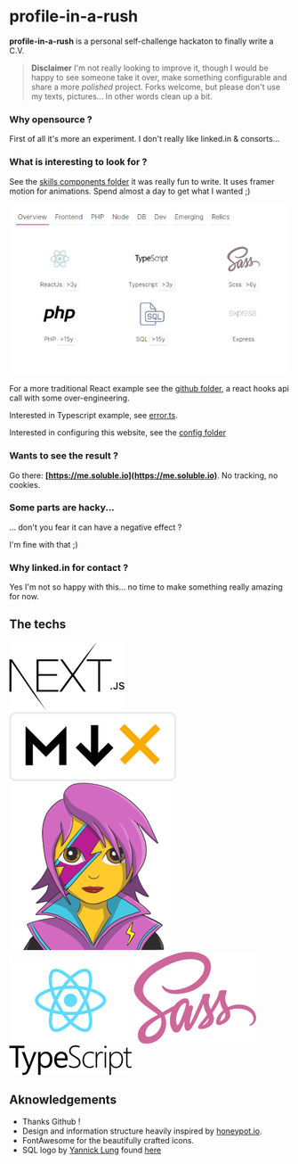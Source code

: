 # profile-in-a-rush

**profile-in-a-rush** is a personal self-challenge hackaton to finally write a C.V. 

> **Disclaimer** I'm not really looking to improve it, though I would be 
> happy to see someone take it over, make something configurable and 
> share a more *polished* project. Forks welcome, but please don't use my
> texts, pictures... In other words clean up a bit. 
> 

### Why opensource ?

First of all it's more an experiment. I don't really like linked.in & consorts...
  
### What is interesting to look for ?

See the [skills components folder](./components/skills) it was really fun to write. 
It uses framer motion for animations. Spend almost a day to get what I wanted ;)
 
![](./static/images/example-sections.png) 
 
For a more traditional React example see the [github folder](./components/github), a react hooks api call
with some over-engineering.

Interested in Typescript example, see [error.ts](./components/core/result.ts).

Interested in configuring this website, see the [config folder](./config) 

### Wants to see the result ?

Go there: **[https://me.soluble.io](https://me.soluble.io)**. No tracking, no cookies.

### Some parts are hacky... 
 
... don't you fear it can have a negative effect ?

I'm fine with that  ;)  


### Why linked.in for contact ?

Yes I'm not so happy with this...  no time to make something really amazing for now.   

## The techs

![](./static/logos/nextjs.png)
![](./static/logos/mdx.png)
![](./static/logos/emotion-styled.png)
![](./static/logos/reactjs.png)
![](./static/logos/sass.png)
![](./static/logos/typescript.png)

## Aknowledgements

- Thanks Github !
- Design and information structure heavily inspired by [honeypot.io](https://honeypot.io). 
- FontAwesome for the beautifully crafted icons.
- SQL logo by [Yannick Lung](https://www.iconfinder.com/yanlu) found [here](https://www.iconfinder.com/icons/315017/document_file_sql_icon)   
